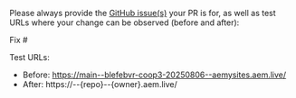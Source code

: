 Please always provide the [GitHub issue(s)](../issues) your PR is for, as well as test URLs where your change can be observed (before and after):

Fix #<gh-issue-id>

Test URLs:
- Before: https://main--blefebvr-coop3-20250806--aemysites.aem.live/
- After: https://<branch>--{repo}--{owner}.aem.live/
